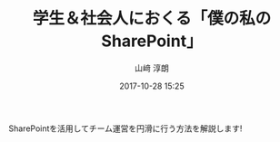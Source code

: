 ﻿---
title: 学生＆社会人におくる「僕の私のSharePoint」
description: "学生＆社会人におくる「僕の私のSharePoint」"
date: 2017-10-28 15:25
sessionlevel: 50
author: "山﨑 淳朗"
category: sessions
---
SharePointを活用してチーム運営を円滑に行う方法を解説します!
